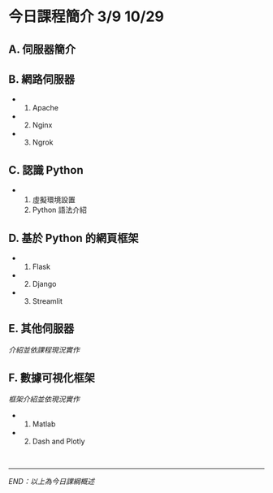 # 今日課程簡介 3/9 10/29

## A. 伺服器簡介

## B. 網路伺服器

- 1. Apache
- 2. Nginx
- 3. Ngrok

## C. 認識 Python

- 1. 虛擬環境設置
  2. Python 語法介紹

## D. 基於 Python 的網頁框架

- 1. Flask
- 2. Django
- 3. Streamlit

## E. 其他伺服器
*介紹並依課程現況實作*

## F. 數據可視化框架
*框架介紹並依現況實作*

- 1. Matlab
- 2. Dash and Plotly

</br>

---

_END：以上為今日課綱概述_
